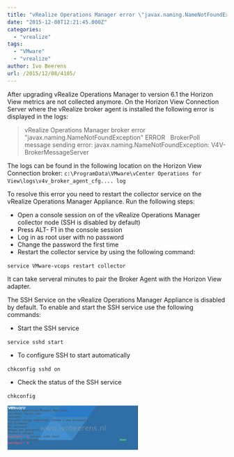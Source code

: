 ```yaml
---
title: "vRealize Operations Manager error \"javax.naming.NameNotFoundException\""
date: "2015-12-08T12:21:45.000Z"
categories: 
  - "vrealize"
tags: 
  - "VMware"
  - "vrealize"
author: Ivo Beerens
url: /2015/12/08/4105/
---
```


After upgrading vRealize Operations Manager to version 6.1 the Horizon View metrics are not collected anymore. On the Horizon View Connection Server where the vRealize broker agent is installed the following error is displayed in the logs:

> vRealize Operations Manager broker error "javax.naming.NameNotFoundException"
> ERROR   BrokerPoll message sending error: javax.naming.NameNotFoundException: V4V-BrokerMessageServer

The logs can be found in the following location on the Horizon View Connection broker:
`c:\ProgramData\VMware\vCenter Operations for View\logs\v4v_broker_agent_cfg.... log`

To resolve this error you need to restart the collector service on the vRealize Operations Manager Appliance. Run the following steps:

- Open a console session on of the vRealize Operations Manager collector node (SSH is disabled by default)
- Press ALT- F1 in the console session
- Log in as root user with no password
- Change the password the first time
- Restart the collector service by using the following command:

`service VMware-vcops restart collector`

It can take serveral minutes to pair the Broker Agent with the Horizon View adapter.

The SSH Service on the vRealize Operations Manager Appliance is disabled by default. To enable and start the SSH service use the following commands:

- Start the SSH service

`service sshd start`

- To configure SSH to start automatically

`chkconfig sshd on`

- Check the status of the SSH service

`chkconfig`

[![2015-12-08_12h55_01](images/2015-12-08_12h55_01-300x102.png)](images/2015-12-08_12h55_01.png)



